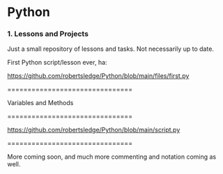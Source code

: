 # Python

<h3>1. Lessons and Projects</h3>

Just a small repository of lessons and tasks. Not necessarily up to date.



First Python script/lesson ever, ha:

https://github.com/robertsledge/Python/blob/main/files/first.py


===============================

Variables and Methods

===============================

https://github.com/robertsledge/Python/blob/main/script.py


===============================


More coming soon, and much more commenting and notation coming as well. 

